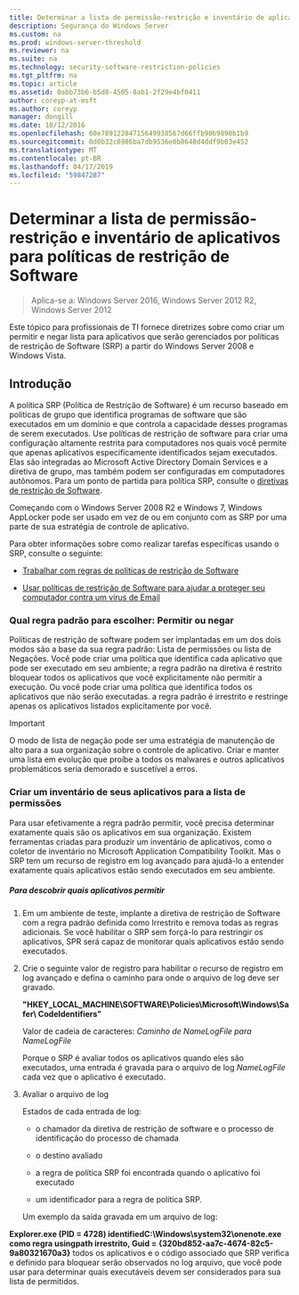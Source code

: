 ```yaml
---
title: Determinar a lista de permissão-restrição e inventário de aplicativos para políticas de restrição de Software
description: Segurança do Windows Server
ms.custom: na
ms.prod: windows-server-threshold
ms.reviewer: na
ms.suite: na
ms.technology: security-software-restriction-policies
ms.tgt_pltfrm: na
ms.topic: article
ms.assetid: 0abb73b6-b5d8-4505-8ab1-2f29e4bf0411
author: coreyp-at-msft
ms.author: coreyp
manager: dongill
ms.date: 10/12/2016
ms.openlocfilehash: 60e78912284715649938567d66ffb90b9890b1b9
ms.sourcegitcommit: 0d0b32c8986ba7db9536e0b8648d4ddf9b03e452
ms.translationtype: MT
ms.contentlocale: pt-BR
ms.lasthandoff: 04/17/2019
ms.locfileid: "59847287"
---
```

# <a name="determine-allow-deny-list-and-application-inventory-for-software-restriction-policies"></a>Determinar a lista de permissão-restrição e inventário de aplicativos para políticas de restrição de Software

>Aplica-se a: Windows Server 2016, Windows Server 2012 R2, Windows Server 2012

Este tópico para profissionais de TI fornece diretrizes sobre como criar um permitir e negar lista para aplicativos que serão gerenciados por políticas de restrição de Software (SRP) a partir do Windows Server 2008 e Windows Vista.

## <a name="introduction"></a>Introdução
A política SRP (Política de Restrição de Software) é um recurso baseado em políticas de grupo que identifica programas de software que são executados em um domínio e que controla a capacidade desses programas de serem executados. Use políticas de restrição de software para criar uma configuração altamente restrita para computadores nos quais você permite que apenas aplicativos especificamente identificados sejam executados. Elas são integradas ao Microsoft Active Directory Domain Services e a diretiva de grupo, mas também podem ser configuradas em computadores autônomos. Para um ponto de partida para política SRP, consulte o [diretivas de restrição de Software](software-restriction-policies.md).

Começando com o Windows Server 2008 R2 e Windows 7, Windows AppLocker pode ser usado em vez de ou em conjunto com as SRP por uma parte de sua estratégia de controle de aplicativo.

Para obter informações sobre como realizar tarefas específicas usando o SRP, consulte o seguinte:

-   [Trabalhar com regras de políticas de restrição de Software](work-with-software-restriction-policies-rules.md)

-   [Usar políticas de restrição de Software para ajudar a proteger seu computador contra um vírus de Email](use-software-restriction-policies-to-help-protect-your-computer-against-an-email-virus.md)

### <a name="what-default-rule-to-choose-allow-or-deny"></a>Qual regra padrão para escolher: Permitir ou negar
Políticas de restrição de software podem ser implantadas em um dos dois modos são a base da sua regra padrão: Lista de permissões ou lista de Negações. Você pode criar uma política que identifica cada aplicativo que pode ser executado em seu ambiente; a regra padrão na diretiva é restrito bloquear todos os aplicativos que você explicitamente não permitir a execução. Ou você pode criar uma política que identifica todos os aplicativos que não serão executadas. a regra padrão é irrestrito e restringe apenas os aplicativos listados explicitamente por você.

> [!IMPORTANT]
> O modo de lista de negação pode ser uma estratégia de manutenção de alto para a sua organização sobre o controle de aplicativo. Criar e manter uma lista em evolução que proíbe a todos os malwares e outros aplicativos problemáticos seria demorado e suscetível a erros.

### <a name="create-an-inventory-of-your-applications-for-the-allow-list"></a>Criar um inventário de seus aplicativos para a lista de permissões
Para usar efetivamente a regra padrão permitir, você precisa determinar exatamente quais são os aplicativos em sua organização. Existem ferramentas criadas para produzir um inventário de aplicativos, como o coletor de inventário no Microsoft Application Compatibility Toolkit. Mas o SRP tem um recurso de registro em log avançado para ajudá-lo a entender exatamente quais aplicativos estão sendo executados em seu ambiente.

##### <a name="to-discover-which-applications-to-allow"></a>Para descobrir quais aplicativos permitir

1.  Em um ambiente de teste, implante a diretiva de restrição de Software com a regra padrão definida como Irrestrito e remova todas as regras adicionais. Se você habilitar o SRP sem forçá-lo para restringir os aplicativos, SPR será capaz de monitorar quais aplicativos estão sendo executados.

2.  Crie o seguinte valor de registro para habilitar o recurso de registro em log avançado e defina o caminho para onde o arquivo de log deve ser gravado.

    **"HKEY_LOCAL_MACHINE\SOFTWARE\Policies\Microsoft\Windows\Safer\ CodeIdentifiers"**

    Valor de cadeia de caracteres: *Caminho de NameLogFile para NameLogFile*

    Porque o SRP é avaliar todos os aplicativos quando eles são executados, uma entrada é gravada para o arquivo de log *NameLogFile* cada vez que o aplicativo é executado.

3.  Avaliar o arquivo de log

    Estados de cada entrada de log:

    -   o chamador da diretiva de restrição de software e o processo de identificação do processo de chamada

    -   o destino avaliado

    -   a regra de política SRP foi encontrada quando o aplicativo foi executado

    -   um identificador para a regra de política SRP.

    Um exemplo da saída gravada em um arquivo de log:

**Explorer.exe (PID = 4728) identifiedC:\Windows\system32\onenote.exe como regra usingpath irrestrito, Guid = {320bd852-aa7c-4674-82c5-9a80321670a3}** todos os aplicativos e o código associado que SRP verifica e definido para bloquear serão observados no log arquivo, que você pode usar para determinar quais executáveis devem ser considerados para sua lista de permitidos.


